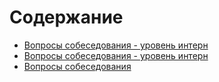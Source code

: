 # Содержание

- [Вопросы собеседования - уровень интерн](001.%20Questions.md)
- [Вопросы собеседования - уровень интерн](002.%20Questions.md)
- [Вопросы собеседования](003.%20Questions.md)

